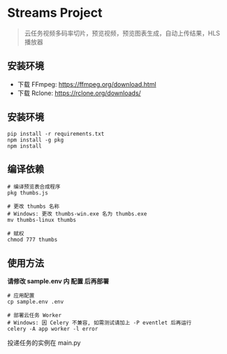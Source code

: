# Streams Project

> 云任务视频多码率切片，预览视频，预览图表生成，自动上传结果，HLS 播放器

## 安装环境

-   下载 FFmpeg: https://ffmpeg.org/download.html
-   下载 Rclone: https://rclone.org/downloads/

## 安装环境

    pip install -r requirements.txt
    npm install -g pkg
    npm install

## 编译依赖

    # 编译预览表合成程序
    pkg thumbs.js

    # 更改 thumbs 名称
    # Windows: 更改 thumbs-win.exe 名为 thumbs.exe
    mv thumbs-linux thumbs

    # 赋权
    chmod 777 thumbs

## 使用方法

**请修改 sample.env 内 配置 后再部署**

    # 应用配置
    cp sample.env .env

    # 部署云任务 Worker
    # Windows: 因 Celery 不兼容, 如需测试请加上 -P eventlet 后再运行
    celery -A app worker -l error

投递任务的实例在 main.py
